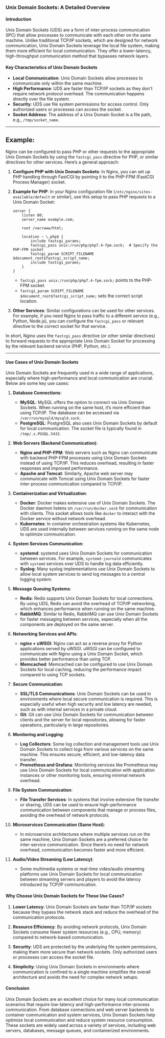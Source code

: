 ### **Unix Domain Sockets: A Detailed Overview**

#### **Introduction**
Unix Domain Sockets (UDS) are a form of inter-process communication (IPC) that allow processes to communicate with each other on the same machine. Unlike traditional TCP/IP sockets, which are designed for network communication, Unix Domain Sockets leverage the local file system, making them more efficient for local communication. They offer a lower-latency, high-throughput communication method that bypasses network layers.

#### **Key Characteristics of Unix Domain Sockets**
- **Local Communication**: Unix Domain Sockets allow processes to communicate only within the same machine.
- **High Performance**: UDS are faster than TCP/IP sockets as they don't require network protocol overhead. The communication happens directly over the file system.
- **Security**: UDS use file system permissions for access control. Only authorized users or processes can access the socket.
- **Socket Address**: The address of a Unix Domain Socket is a file path, e.g., `/tmp/socket_name`.

---

## Example:

Nginx can be configured to pass PHP or other requests to the appropriate Unix Domain Sockets by using the `fastcgi_pass` directive for PHP, or similar directives for other services. Here’s a general approach:

1. **Configure PHP with Unix Domain Sockets**:
   In Nginx, you can set up PHP handling through FastCGI by pointing it to the PHP-FPM (FastCGI Process Manager) socket.

2. **Example for PHP**:
   In your Nginx configuration file (`/etc/nginx/sites-available/default` or similar), use this setup to pass PHP requests to a Unix Domain Socket:

   ```nginx
   server {
       listen 80;
       server_name example.com;

       root /var/www/html;

       location ~ \.php$ {
           include fastcgi_params;
           fastcgi_pass unix:/run/php/php7.4-fpm.sock;  # Specify the PHP-FPM socket
           fastcgi_param SCRIPT_FILENAME $document_root$fastcgi_script_name;
           include fastcgi_params;
       }
   }
   ```

   - `fastcgi_pass unix:/run/php/php7.4-fpm.sock;` points to the PHP-FPM socket.
   - `fastcgi_param SCRIPT_FILENAME $document_root$fastcgi_script_name;` sets the correct script location.

3. **Other Services**:
   Similar configurations can be used for other services. For example, if you need Nginx to pass traffic to a different service (e.g., Python, Node.js), you can configure the `fastcgi_pass` or relevant directive to the correct socket for that service.

In short, Nginx uses the `fastcgi_pass` directive (or other similar directives) to forward requests to the appropriate Unix Domain Socket for processing by the relevant backend service (PHP, Python, etc.).

---

#### **Use Cases of Unix Domain Sockets**

Unix Domain Sockets are frequently used in a wide range of applications, especially where high-performance and local communication are crucial. Below are some key use cases:

1. **Database Connections**:
   - **MySQL**: MySQL offers the option to connect via Unix Domain Sockets. When running on the same host, it’s more efficient than using TCP/IP. The database can be accessed via `/var/run/mysqld/mysqld.sock`.
   - **PostgreSQL**: PostgreSQL also uses Unix Domain Sockets by default for local communication. The socket file is typically found in `/tmp/.s.PGSQL.5432`.

2. **Web Servers (Backend Communication)**:
   - **Nginx and PHP-FPM**: Web servers such as Nginx can communicate with backend PHP-FPM processes using Unix Domain Sockets instead of using TCP/IP. This reduces overhead, resulting in faster responses and improved performance.
   - **Apache and Tomcat**: Similarly, Apache web server may communicate with Tomcat using Unix Domain Sockets for faster inter-process communication compared to TCP/IP.

3. **Containerization and Virtualization**:
   - **Docker**: Docker makes extensive use of Unix Domain Sockets. The Docker daemon listens on `/var/run/docker.sock` for communication with clients. This socket allows tools like `docker` to interact with the Docker service without network overhead.
   - **Kubernetes**: In container orchestration systems like Kubernetes, UDS are used internally between services running on the same node to optimize communication.

4. **System Services Communication**:
   - **systemd**: systemd uses Unix Domain Sockets for communication between services. For example, `systemd-journald` communicates with `systemd` services over UDS to handle log data efficiently.
   - **Syslog**: Many syslog implementations use Unix Domain Sockets to allow local system services to send log messages to a central logging system.

5. **Message Queuing Systems**:
   - **Redis**: Redis supports Unix Domain Sockets for local connections. By using UDS, Redis can avoid the overhead of TCP/IP networking, which enhances performance when running on the same machine.
   - **RabbitMQ**: Similar to Redis, RabbitMQ can use Unix Domain Sockets for faster messaging between services, especially when all the components are deployed on the same server.

6. **Networking Services and APIs**:
   - **nginx + uWSGI**: Nginx can act as a reverse proxy for Python applications served by uWSGI. uWSGI can be configured to communicate with Nginx using a Unix Domain Socket, which provides better performance than using TCP.
   - **Memcached**: Memcached can be configured to use Unix Domain Sockets for local caching, reducing the performance impact compared to using TCP sockets.

7. **Secure Communication**:
   - **SSL/TLS Communications**: Unix Domain Sockets can be used in environments where local secure communication is required. This is especially useful when high security and low latency are needed, such as with internal services in a private cloud.
   - **Git**: Git can use Unix Domain Sockets for communication between clients and the server for local repositories, allowing for faster operations, particularly in large repositories.

8. **Monitoring and Logging**:
   - **Log Collectors**: Some log collection and management tools use Unix Domain Sockets to collect logs from various services on the same machine. This ensures secure, efficient, and low-latency data transfer.
   - **Prometheus and Grafana**: Monitoring services like Prometheus may use Unix Domain Sockets for local communication with application instances or other monitoring tools, ensuring minimal network overhead.

9. **File System Communication**:
   - **File Transfer Services**: In systems that involve extensive file transfer or sharing, UDS can be used to ensure high-performance communication between components that manage or process files, avoiding the overhead of network protocols.
   
10. **Microservices Communication (Same Host)**:
    - In microservice architectures where multiple services run on the same machine, Unix Domain Sockets are a preferred choice for inter-service communication. Since there’s no need for network overhead, communication becomes faster and more efficient.
  
11. **Audio/Video Streaming (Low Latency)**:
    - Some multimedia systems or real-time video/audio streaming platforms use Unix Domain Sockets for local communication between streaming servers and players to avoid the latency introduced by TCP/IP communication.

#### **Why Choose Unix Domain Sockets for These Use Cases?**

1. **Lower Latency**: Unix Domain Sockets are faster than TCP/IP sockets because they bypass the network stack and reduce the overhead of the communication protocols.
   
2. **Resource Efficiency**: By avoiding network protocols, Unix Domain Sockets consume fewer system resources (e.g., CPU, memory) compared to network-based communication.
   
3. **Security**: UDS are protected by the underlying file system permissions, making them more secure than network sockets. Only authorized users or processes can access the socket file.

4. **Simplicity**: Using Unix Domain Sockets in environments where communication is confined to a single machine simplifies the overall architecture and avoids the need for complex network setups.

#### **Conclusion**
Unix Domain Sockets are an excellent choice for many local communication scenarios that require low-latency and high-performance inter-process communication. From database connections and web server backends to container communication and system services, Unix Domain Sockets help optimize local communication and reduce system resource consumption. These sockets are widely used across a variety of services, including web servers, databases, message queues, and containerized environments.
